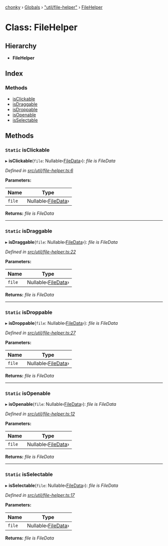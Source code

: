 [chonky](../README.md) › [Globals](../globals.md) › ["util/file-helper"](../modules/_util_file_helper_.md) › [FileHelper](_util_file_helper_.filehelper.md)

# Class: FileHelper

## Hierarchy

* **FileHelper**

## Index

### Methods

* [isClickable](_util_file_helper_.filehelper.md#static-isclickable)
* [isDraggable](_util_file_helper_.filehelper.md#static-isdraggable)
* [isDroppable](_util_file_helper_.filehelper.md#static-isdroppable)
* [isOpenable](_util_file_helper_.filehelper.md#static-isopenable)
* [isSelectable](_util_file_helper_.filehelper.md#static-isselectable)

## Methods

### `Static` isClickable

▸ **isClickable**(`file`: Nullable‹[FileData](../interfaces/_typedef_.filedata.md)›): *file is FileData*

*Defined in [src/util/file-helper.ts:6](https://github.com/TimboKZ/Chonky/blob/cc6d20b/src/util/file-helper.ts#L6)*

**Parameters:**

Name | Type |
------ | ------ |
`file` | Nullable‹[FileData](../interfaces/_typedef_.filedata.md)› |

**Returns:** *file is FileData*

___

### `Static` isDraggable

▸ **isDraggable**(`file`: Nullable‹[FileData](../interfaces/_typedef_.filedata.md)›): *file is FileData*

*Defined in [src/util/file-helper.ts:22](https://github.com/TimboKZ/Chonky/blob/cc6d20b/src/util/file-helper.ts#L22)*

**Parameters:**

Name | Type |
------ | ------ |
`file` | Nullable‹[FileData](../interfaces/_typedef_.filedata.md)› |

**Returns:** *file is FileData*

___

### `Static` isDroppable

▸ **isDroppable**(`file`: Nullable‹[FileData](../interfaces/_typedef_.filedata.md)›): *file is FileData*

*Defined in [src/util/file-helper.ts:27](https://github.com/TimboKZ/Chonky/blob/cc6d20b/src/util/file-helper.ts#L27)*

**Parameters:**

Name | Type |
------ | ------ |
`file` | Nullable‹[FileData](../interfaces/_typedef_.filedata.md)› |

**Returns:** *file is FileData*

___

### `Static` isOpenable

▸ **isOpenable**(`file`: Nullable‹[FileData](../interfaces/_typedef_.filedata.md)›): *file is FileData*

*Defined in [src/util/file-helper.ts:12](https://github.com/TimboKZ/Chonky/blob/cc6d20b/src/util/file-helper.ts#L12)*

**Parameters:**

Name | Type |
------ | ------ |
`file` | Nullable‹[FileData](../interfaces/_typedef_.filedata.md)› |

**Returns:** *file is FileData*

___

### `Static` isSelectable

▸ **isSelectable**(`file`: Nullable‹[FileData](../interfaces/_typedef_.filedata.md)›): *file is FileData*

*Defined in [src/util/file-helper.ts:17](https://github.com/TimboKZ/Chonky/blob/cc6d20b/src/util/file-helper.ts#L17)*

**Parameters:**

Name | Type |
------ | ------ |
`file` | Nullable‹[FileData](../interfaces/_typedef_.filedata.md)› |

**Returns:** *file is FileData*
